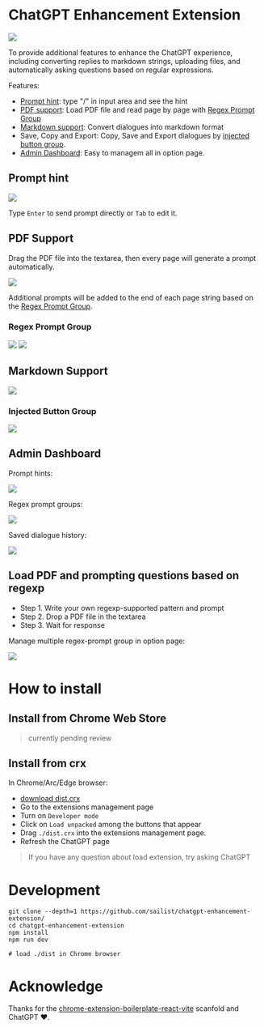 # ChatGPT Enhancement Extension

![](images/small_promo.jpg)

To provide additional features to enhance the ChatGPT experience, including converting replies to markdown strings, uploading files, and automatically asking questions based on regular expressions.

Features:

- [Prompt hint](#prompt-hint): type "/" in input area and see the hint
- [PDF support](#pdf-support): Load PDF file and read page by page with [Regex Prompt Group](#regex-prompt-group)
- [Markdown support](#markdown-support): Convert dialogues into markdown format
- Save, Copy and Export: Copy, Save and Export dialogues by [injected button group](#injected-button-group).
- [Admin Dashboard](#admin-dashboard): Easy to managem all in option page.

## Prompt hint

![](images/prompt-hint.gif)

Type `Enter` to send prompt directly or `Tab` to edit it.

## PDF Support

Drag the PDF file into the textarea, then every page will generate a prompt automatically.

![](images/overview-pdf.gif)

Additional prompts will be added to the end of each page string based on the [Regex Prompt Group](#regex-prompt-group).

### Regex Prompt Group

![](images/reg-prompt-0.png)
![](images/reg-prompt-1.png)

## Markdown Support

![](images/preview.png)

### Injected Button Group

![](images/injected-button-preview.png)

## Admin Dashboard

Prompt hints:

![](images/dashboard-0.png)

Regex prompt groups:

![](images/dashboard-1.png)

Saved dialogue history:

![](images/dashboard-2.png)

## Load PDF and prompting questions based on regexp

- Step 1. Write your own regexp-supported pattern and prompt
- Step 2. Drop a PDF file in the textarea
- Step 3. Wait for response

Manage multiple regex-prompt group in option page:

![](images/options-preview-2.png)

# How to install

## Install from Chrome Web Store

> currently pending review

## Install from crx

In Chrome/Arc/Edge browser:

- [download dist.crx](./dist.crx)
- Go to the extensions management page
- Turn on `Developer mode`
- Click on `Load unpacked` among the buttons that appear
- Drag `./dist.crx` into the extensions management page.
- Refresh the ChatGPT page

> If you have any question about load extension, try asking ChatGPT

# Development

```
git clone --depth=1 https://github.com/sailist/chatgpt-enhancement-extension/
cd chatgpt-enhancement-extension
npm install
npm run dev

# load ./dist in Chrome browser
```

# Acknowledge

Thanks for the [chrome-extension-boilerplate-react-vite](https://github.com/Jonghakseo/chrome-extension-boilerplate-react-vite) scanfold and ChatGPT ❤.
